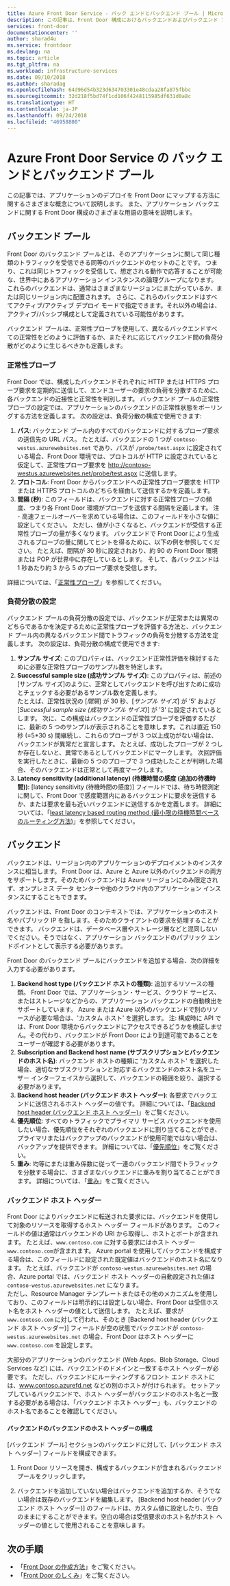 ```yaml
---
title: Azure Front Door Service - バック エンドとバックエンド プール | Microsoft Docs
description: この記事は、Front Door 構成におけるバックエンドおよびバックエンド プールを理解するのに役立ちます。
services: front-door
documentationcenter: ''
author: sharad4u
ms.service: frontdoor
ms.devlang: na
ms.topic: article
ms.tgt_pltfrm: na
ms.workload: infrastructure-services
ms.date: 09/10/2018
ms.author: sharadag
ms.openlocfilehash: 64d96d54b323d634703301e48cdaa28fa875fbbc
ms.sourcegitcommit: 32d218f5bd74f1cd106f4248115985df631d0a8c
ms.translationtype: HT
ms.contentlocale: ja-JP
ms.lasthandoff: 09/24/2018
ms.locfileid: "46958800"
---
```

# <a name="backends-and-backend-pools-in-azure-front-door-service"></a>Azure Front Door Service の バック エンドとバックエンド プール
この記事では、アプリケーションのデプロイを Front Door にマップする方法に関するさまざまな概念について説明します。 また、アプリケーション バックエンドに関する Front Door 構成のさまざまな用語の意味を説明します。

## <a name="backend-pool"></a>バックエンド プール
Front Door のバックエンド プールとは、そのアプリケーションに関して同じ種類のトラフィックを受信できる同等のバックエンドのセットのことです。 つまり、これは同じトラフィックを受信して、想定される動作で応答することが可能な、世界中にあるアプリケーション インスタンスの論理グループになります。 これらのバックエンドは、通常はさまざまなリージョンにまたがっているか、または同じリージョン内に配置されます。 さらに、これらのバックエンドはすべてアクティブ/アクティブ デプロイ モードで指定できます。それ以外の場合は、アクティブ/パッシブ構成として定義されている可能性があります。

バックエンド プールは、正常性プローブを使用して、異なるバックエンドすべての正常性をどのように評価するか、またそれに応じてバックエンド間の負荷分散がどのように生じるべきかも定義します。

### <a name="health-probes"></a>正常性プローブ
Front Door では、構成したバックエンドそれぞれに HTTP または HTTPS プローブ要求を定期的に送信して、エンドユーザーの要求の負荷を分散するために、各バックエンドの近接性と正常性を判別します。 バックエンド プールの正常性プローブの設定では、アプリケーションのバックエンドの正常性状態をポーリングする方法を定義します。 次の設定は、負荷分散の構成で使用できます:

1. **パス**: バックエンド プール内のすべてのバックエンドに対するプローブ要求の送信先の URL パス。 たとえば、バックエンドの 1 つが `contoso-westus.azurewebsites.net` であり、パスが `/probe/test.aspx` に設定されている場合、Front Door 環境では、プロトコルが HTTP に設定されていると仮定して、正常性プローブ要求を http://contoso-westus.azurewebsites.net/probe/test.aspx に送信します。 
2. **プロトコル**: Front Door からバックエンドへの正常性プローブ要求を HTTP または HTTPS プロトコルのどちらを経由して送信するかを定義します。
3. **間隔 (秒)**: このフィールドは、バックエンドに対する正常性プローブの頻度、つまり各 Front Door 環境がプローブを送信する間隔を定義します。 注 - 高速フェールオーバーを求めている場合は、このフィールドを小さな値に設定してください。 ただし、値が小さくなると、バックエンドが受信する正常性プローブの量が多くなります。 バックエンドで Front Door により生成されるプローブの量に関してヒントを得るために、以下の例を参照してください。 たとえば、間隔が 30 秒に設定されおり、約 90 の Front Door 環境または POP が世界中に存在しているとします。 そして、各バックエンドは 1 秒あたり約 3 から 5 のプローブ要求を受信します。

詳細については、「[正常性プローブ](front-door-health-probes.md)」を参照してください。

### <a name="load-balancing-settings"></a>負荷分散の設定
バックエンド プールの負荷分散の設定では、バックエンドが正常または異常のどちらであるかを決定するために正常性プローブを評価する方法と、バックエンド プール内の異なるバックエンド間でトラフィックの負荷を分散する方法を定義します。 次の設定は、負荷分散の構成で使用できます:

1. **サンプル サイズ**: このプロパティは、バックエンド正常性評価を検討するために必要な正常性プローブのサンプル数を特定します。
2. **Successful sample size (成功サンプル サイズ)**: このプロパティは、前述の[サンプル サイズ]のように、正常としてバックエンドを呼び出すために成功とチェックする必要があるサンプル数を定義します。 
</br>たとえば、正常性状況の [*間隔*] が 30 秒、[*サンプル サイズ*] が '5' および[*Successful sample size (成功サンプル サイズ)*] が '3' に設定されているとします。 次に、この構成はバックエンドの正常性プローブを評価するたびに、最新の 5 つのサンプルが表示されることを意味します。これは直近 150 秒 (=5*30 s) 間継続し、これらのプローブが 3 つ以上成功がない場合は、バックエンドが異常だと宣言します。 たとえば、成功したプローブが 2 つしか存在しないと、異常であるとしてバックエンドにマークします。 次回評価を実行したときに、最新の 5 つのプローブで 3 つ成功したことが判明した場合、そのバックエンドは正常として再度マークします。
3. **Latency sensitivity (additional latency) (待機時間の感度 (追加の待機時間))**: [latency sensitivity (待機時間の感度)] フィールドでは、待ち時間測定に関して、Front Door で感度範囲内にあるバックエンドに要求を送信するか、または要求を最も近いバックエンドに送信するかを定義します。 詳細については、「[least latency based routing method (最小限の待機時間ベースのルーティング方法)](front-door-routing-methods.md#latency)」を参照してください。

## <a name="backend"></a>バックエンド
バックエンドは、リージョン内のアプリケーションのデプロイメントのインスタンスに相当します。 Front Door は、Azure と Azure 以外のバックエンドの両方をサポートします。そのためバックエンドは Azure リージョンにのみ限定されず、オンプレミス データ センターや他のクラウド内のアプリケーション インスタンスにすることもできます。

バックエンドは、Front Door のコンテキストでは、アプリケーションのホスト名やパブリック IP を指します。そのためクライアントの要求を処理することができます。 バックエンドは、データベース層やストレージ層などと混同しないでください。そうではなく、アプリケーション バックエンドのパブリック エンドポイントとして表示する必要があります。

Front Door のバックエンド プールにバックエンドを追加する場合、次の詳細を入力する必要があります。

1. **Backend host type (バックエンド ホストの種類)**: 追加するリソースの種類。 Front Door では、アプリケーション・サービス、クラウド サービス、またはストレージなどからの、アプリケーション バックエンドの自動検出をサポートしています。 Azure または Azure 以外のバックエンドで別のリソースが必要な場合は、'カスタム ホスト' を選択します。 注: 構成時に API では、Front Door 環境からバックエンドにアクセスできるどうかを検証しません。その代わり、バックエンドが Front Door により到達可能であることをユーザーが確認する必要があります。 
2. **Subscription and Backend host name (サブスクリプションとバックエンドのホスト名)**: バックエンド ホストの種類に 'カスタム ホスト' を選択した場合、適切なサブスクリプションと対応するバックエンドのホスト名をユーザー インターフェイスから選択して、バックエンドの範囲を絞り、選択する必要があります。
3. **Backend host header (バックエンド ホスト ヘッダー)**: 各要求でバックエンドに送信されるホスト ヘッダーの値です。 詳細については、「[Backend host header (バックエンド ホスト ヘッダー)](#hostheader)」をご覧ください。
4. **優先順位**: すべてのトラフィックでプライマリ サービス バックエンドを使用したい場合、優先順位をそれぞれのバックエンドに割り当てることができ、プライマリまたはバックアップのバックエンドが使用可能ではない場合は、バックアップを提供できます。 詳細については、「[優先順位](front-door-routing-methods.md#priority)」をご覧ください。
5. **重み**: 均等にまたは重み係数に従って一連のバックエンド間でトラフィックを分散する場合に、さまざまなバックエンドに重みを割り当てることができます。 詳細については、「[重み](front-door-routing-methods.md#weighted)」をご覧ください。


### <a name = "hostheader"></a>バックエンド ホスト ヘッダー

Front Door によりバックエンドに転送された要求には、バックエンドを使用して対象のリソースを取得するホスト ヘッダー フィールドがあります。 このフィールドの値は通常はバックエンドの URI から取得し、ホストとポートが含まれます。 たとえば、`www.contoso.com` に対する要求にはホスト ヘッダー`www.contoso.com`が含まれます。 Azure portal を使用してバックエンドを構成する場合は、このフィールドに設定された既定値はバックエンドのホスト名になります。 たとえば、バックエンドが `contoso-westus.azurewebsites.net` の場合、Azure portal では、バックエンド ホスト ヘッダーの自動設定された値は `contoso-westus.azurewebsites.net` になります。 
</br>ただし、Resource Manager テンプレートまたはその他のメカニズムを使用しており、このフィールドは明示的には設定しない場合、Front Door は受信ホスト名をホスト ヘッダーの値として送信します。 たとえば、要求が `www.contoso.com` に対して行われ、そのとき [Backend host header (バックエンド ホスト ヘッダー)] フィールドが空の状態でバックエンドが `contoso-westus.azurewebsites.net` の場合、Front Door はホスト ヘッダーに `www.contoso.com` を設定します。

大部分のアプリケーションのバックエンド (Web Apps、Blob Storage、Cloud Services など) には、バックエンドのドメインと一致するホスト ヘッダーが必要です。 ただし、バックエンドにルーティングするフロント エンド ホストには、www.contoso.azurefd.net などの別のホストが付けられます。 セットアップしているバックエンドで、ホスト ヘッダーがバックエンドのホスト名と一致する必要がある場合は、「バックエンド ホスト ヘッダー」も、バックエンドのホスト名であることを確認してください。

#### <a name="configuring-the-backend-host-header-for-the-backend"></a>バックエンドのバックエンドのホスト ヘッダーの構成
[バックエンド プール] セクションのバックエンドに対して、[バックエンド ホスト ヘッダー] フィールドを構成できます。

1. Front Door リソースを開き、構成するバックエンドが含まれるバックエンド プールをクリックします。

2. バックエンドを追加していない場合はバックエンドを追加するか、そうでない場合は既存のバックエンドを編集します。 [Backend host header (バックエンド ホスト ヘッダー)] のフィールドは、カスタム値に設定したり、空白のままにすることができます。空白の場合は受信要求のホスト名がホスト ヘッダーの値として使用されることを意味します。



## <a name="next-steps"></a>次の手順

- 「[Front Door の作成方法](quickstart-create-front-door.md)」をご覧ください。
- 「[Front Door のしくみ](front-door-routing-architecture.md)」をご覧ください。